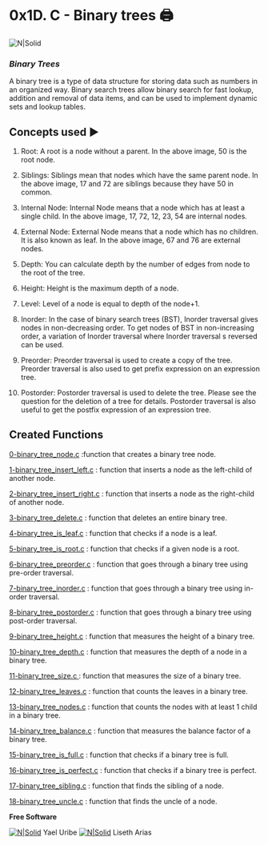 # 0x1D. C - Binary trees 🖨

![N|Solid](https://techvidvan.com/tutorials/wp-content/uploads/sites/2/2021/07/Binary-Trees-in-C-normal-image01.jpg)

### *Binary Trees*
A binary tree is a type of data structure for storing data such as numbers in an organized way. Binary search trees allow binary search for fast lookup, addition and removal of data items, and can be used to implement dynamic sets and lookup tables.

## Concepts used ▶️

1. Root: A root is a node without a parent. In the above image, 50 is the root node.

2. Siblings: Siblings mean that nodes which have the same parent node. In the above image, 17 and 72 are siblings because they have 50 in common.

3. Internal Node: Internal Node means that a node which has at least a single child. In the above image, 17, 72, 12, 23, 54 are internal nodes.

4. External Node: External Node means that a node which has no children. It is also known as leaf. In the above image, 67 and 76 are external nodes.

5. Depth: You can calculate depth by the number of edges from node to the root of the tree.

6. Height: Height is the maximum depth of a node.

7. Level: Level of a node is equal to depth of the node+1.

8.  Inorder: In the case of binary search trees (BST), Inorder traversal gives nodes in non-decreasing order. To get nodes of BST in non-increasing order, a variation of Inorder traversal where Inorder traversal s reversed can be used.
 
9. Preorder: Preorder traversal is used to create a copy of the tree. Preorder traversal is also used to get prefix expression on an expression tree.

10. Postorder: Postorder traversal is used to delete the tree. Please see the question for the deletion of a tree for details. Postorder traversal is also useful to get the postfix expression of an expression tree.

## Created Functions
[0-binary_tree_node.c] :function that creates a binary tree node.

[1-binary_tree_insert_left.c] : function that inserts a node as the left-child of another node.

[2-binary_tree_insert_right.c] : function that inserts a node as the right-child of another node.

[3-binary_tree_delete.c] : function that deletes an entire binary tree.

[4-binary_tree_is_leaf.c] : function that checks if a node is a leaf.

[5-binary_tree_is_root.c] : function that checks if a given node is a root.

[6-binary_tree_preorder.c] : function that goes through a binary tree using pre-order traversal.

[7-binary_tree_inorder.c] : function that goes through a binary tree using in-order traversal.

[8-binary_tree_postorder.c] : function that goes through a binary tree using post-order traversal.

[9-binary_tree_height.c] : function that measures the height of a binary tree.

[10-binary_tree_depth.c] : function that measures the depth of a node in a binary tree.

[11-binary_tree_size.c ] :  function that measures the size of a binary tree.

[12-binary_tree_leaves.c] :  function that counts the leaves in a binary tree.

[13-binary_tree_nodes.c] : function that counts the nodes with at least 1 child in a binary tree.

[14-binary_tree_balance.c] : function that measures the balance factor of a binary tree.

[15-binary_tree_is_full.c] : function that checks if a binary tree is full.

[16-binary_tree_is_perfect.c] : function that checks if a binary tree is perfect.

[17-binary_tree_sibling.c] : function that finds the sibling of a node.

[18-binary_tree_uncle.c] : function that finds the uncle of a node.


**Free Software**

[![N|Solid](https://i.postimg.cc/FKh7hgp9/pngegg.png)](https://twitter.com/NeisseriaGi) 
Yael Uribe
[![N|Solid](https://i.postimg.cc/FKh7hgp9/pngegg.png)](https://twitter.com/Lisethav55)
Liseth Arias

[//]: # (These are reference links used in the body of this note. - )

   [AirBnB]: <https://www.airbnb.com.co/>
   [0-binary_tree_node.c]: <https://github.com/YaelUribe/binary_trees/blob/master/0-binary_tree_node.c>
   [1-binary_tree_insert_left.c]: <https://github.com/YaelUribe/binary_trees/blob/master/1-binary_tree_insert_left.c>
   [2-binary_tree_insert_right.c]: <https://github.com/YaelUribe/binary_trees/blob/master/2-binary_tree_insert_right.c>
   [3-binary_tree_delete.c]: <https://github.com/YaelUribe/binary_trees/blob/master/3-binary_tree_delete.c>
   [4-binary_tree_is_leaf.c]: <https://github.com/YaelUribe/binary_trees/blob/master/4-binary_tree_is_leaf.c>
   [5-binary_tree_is_root.c]: <https://github.com/YaelUribe/binary_trees/blob/master/5-binary_tree_is_root.c>
   [6-binary_tree_preorder.c]: <https://github.com/YaelUribe/binary_trees/blob/master/6-binary_tree_preorder.c>
   [7-binary_tree_inorder.c]: <https://github.com/YaelUribe/binary_trees/blob/master/7-binary_tree_inorder.c>
   [8-binary_tree_postorder.c]: <https://github.com/YaelUribe/binary_trees/blob/master/8-binary_tree_postorder.c>
   [9-binary_tree_height.c]: <https://github.com/YaelUribe/binary_trees/blob/master/9-binary_tree_height.c>
   [10-binary_tree_depth.c]: <https://github.com/YaelUribe/binary_trees/blob/master/10-binary_tree_depth.c>
   [11-binary_tree_size.c ]: <https://github.com/YaelUribe/binary_trees/blob/master/11-binary_tree_size.c>
   [12-binary_tree_leaves.c]: <https://github.com/YaelUribe/binary_trees/blob/master/12-binary_tree_leaves.c>
   [13-binary_tree_nodes.c]: <https://github.com/YaelUribe/binary_trees/blob/master/13-binary_tree_nodes.c>
   [14-binary_tree_balance.c]: <https://github.com/YaelUribe/binary_trees/blob/master/14-binary_tree_balance.c>
   [15-binary_tree_is_full.c]: <https://github.com/YaelUribe/binary_trees/blob/master/15-binary_tree_is_full.c>
   [16-binary_tree_is_perfect.c]: <https://github.com/YaelUribe/binary_trees/blob/master/16-binary_tree_is_perfect.c>
   [17-binary_tree_sibling.c]: <https://github.com/YaelUribe/binary_trees/blob/master/17-binary_tree_sibling.c>
   [18-binary_tree_uncle.c]: <https://github.com/YaelUribe/binary_trees/blob/master/18-binary_tree_uncle.c>